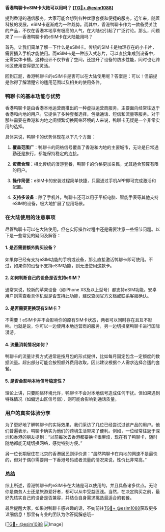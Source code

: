 **香港鸭聊卡eSIM卡大陆可以用吗？ [[TG💪+ @esim1088](https://t.me/s/esim1088)]**

提到香港的通信服务，大家可能会想到各种优惠套餐和便捷的服务。近年来，随着科技的发展，eSIM卡逐渐成为一种趋势。而其中，香港鸭聊卡作为一款备受关注的产品，不仅在香港本地享有极高的人气，在大陆也引起了广泛讨论。那么，问题来了——香港鸭聊卡的eSIM卡在大陆能用吗？

首先，让我们简单了解一下什么是eSIM卡。传统的SIM卡是物理存在的小卡片，需要插入手机才能使用。而eSIM卡是一种嵌入式芯片，可以直接集成到设备中，无需实体卡槽。这种设计不仅节省了空间，还提升了设备的防水性能，同时也让跨地区使用变得更加灵活。

回到正题，香港鸭聊卡的eSIM卡是否可以在大陆使用呢？答案是：可以！但前提是你得了解清楚它的适用范围以及相关的使用条件。

### 鸭聊卡的基本功能与优势

香港鸭聊卡是由香港本地运营商推出的一种虚拟运营商服务，主要面向经常往返于香港和内地的用户。它提供了多种套餐选择，包括通话、短信和流量等服务。对于那些需要在香港和内地之间频繁切换网络环境的人来说，鸭聊卡无疑是一个非常实用的选择。

具体来说，鸭聊卡的优势体现在以下几个方面：

1. **覆盖范围广**：鸭聊卡的网络信号覆盖了香港和内地的主要城市，无论是日常通勤还是旅行，都能保持稳定的连接。
   
2. **资费合理**：相比传统的漫游套餐，鸭聊卡的价格更加亲民，尤其适合预算有限的用户。

3. **操作简便**：eSIM卡的安装过程简单快捷，只需通过手机APP即可完成激活和配置。

4. **支持多设备**：除了手机外，鸭聊卡还可以用于平板电脑、智能手表等其他支持eSIM的设备，极大地扩展了应用场景。

### 在大陆使用的注意事项

尽管鸭聊卡可以在大陆使用，但在实际操作过程中还是需要注意一些细节问题。以下是一些常见的疑问及解答：

#### 1. 是否需要额外购买设备？
如果你已经有支持eSIM功能的手机或设备，那么直接激活鸭聊卡即可使用。不过，如果你的设备不支持eSIM功能，则无法使用这款卡。

#### 2. 如何判断自己的设备是否支持eSIM？
通常来说，较新的苹果设备（如iPhone XS及以上型号）都支持eSIM功能。安卓用户则需查看具体机型是否支持此功能，建议查阅官方文档或联系客服确认。

#### 3. 是否需要更换现有SIM卡？
不需要！eSIM卡并不会影响你的原有SIM卡状态，两者可以同时存在且互不影响。也就是说，你可以一边使用本地运营商的服务，另一边切换至鸭聊卡进行国际漫游。

#### 4. 流量消耗情况如何？
鸭聊卡的流量计费方式通常是按月包的形式提供，比如每月固定包含一定额度的数据流量。超出部分可能会按照额外费用收取，因此建议根据个人需求选择合适的套餐。

#### 5. 是否会影响本地信号稳定性？
理论上讲，只要网络环境允许，鸭聊卡不会对本地信号造成任何干扰。但如果遇到特殊情况（如偏远山区信号弱），则可能会影响到通话质量。

### 用户的真实体验分享

为了更好地了解鸭聊卡的实际效果，我们采访了几位已经尝试过该产品的用户。他们普遍表示，鸭聊卡确实为他们的跨境生活带来了便利。例如，一位经常往返于深圳和香港的朋友提到：“以前每次去香港都要换卡很麻烦，现在有了鸭聊卡，随时随地都能无缝切换网络，感觉特别方便。”

另一位长期居住在北京的香港居民则评价道：“虽然鸭聊卡在内地的网速不是最快的，但对于偶尔需要用一下香港号码或者流量的情况来说，性价比非常高。”

### 总结

综上所述，香港鸭聊卡的eSIM卡在大陆是可以使用的，并且具备诸多优点。无论你是商务人士还是旅游爱好者，都可以从中受益匪浅。当然，在决定购买之前，最好先核实自己的设备是否兼容，并结合自身需求挑选最适合的套餐。

最后提醒大家，如果对鸭聊卡感兴趣的话，不妨前往[TG💪+ @esim1088](https://t.me/s/esim1088)获取更多详细信息！那里有专业的团队为你答疑解惑哦~

[[TG💪+ @esim1088](https://t.me/s/esim1088) ![Image](https://i.postimg.cc/4NQfJmqS/Snipaste-2025-05-13-00-14-12.png)]